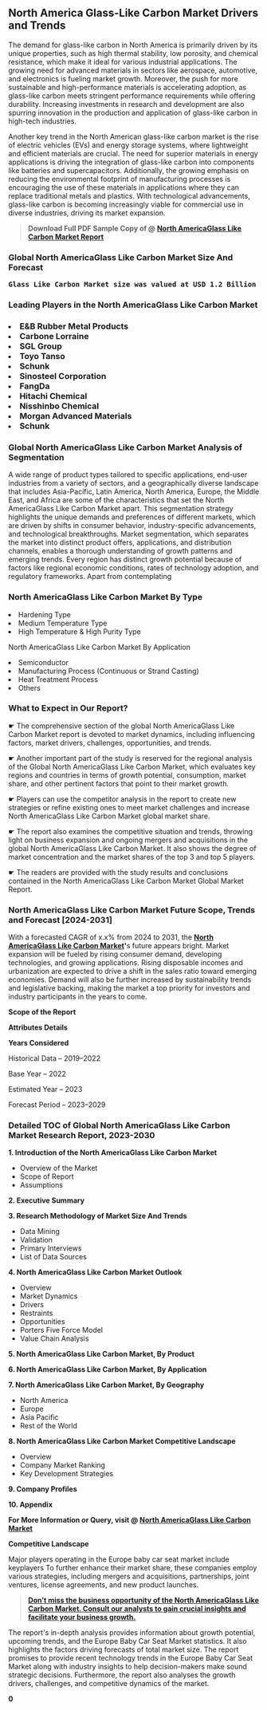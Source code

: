 <p><h2>North America Glass-Like Carbon Market Drivers and Trends</h2><p>The demand for glass-like carbon in North America is primarily driven by its unique properties, such as high thermal stability, low porosity, and chemical resistance, which make it ideal for various industrial applications. The growing need for advanced materials in sectors like aerospace, automotive, and electronics is fueling market growth. Moreover, the push for more sustainable and high-performance materials is accelerating adoption, as glass-like carbon meets stringent performance requirements while offering durability. Increasing investments in research and development are also spurring innovation in the production and application of glass-like carbon in high-tech industries.</p><p>Another key trend in the North American glass-like carbon market is the rise of electric vehicles (EVs) and energy storage systems, where lightweight and efficient materials are crucial. The need for superior materials in energy applications is driving the integration of glass-like carbon into components like batteries and supercapacitors. Additionally, the growing emphasis on reducing the environmental footprint of manufacturing processes is encouraging the use of these materials in applications where they can replace traditional metals and plastics. With technological advancements, glass-like carbon is becoming increasingly viable for commercial use in diverse industries, driving its market expansion.</p></p><blockquote id="" class=""><strong>Download Full PDF Sample Copy of @&nbsp;<a href="https://www.verifiedmarketreports.com/download-sample/?rid=616156&utm_source=GitHub-Jan&utm_medium=286" target="_blank">North AmericaGlass Like Carbon Market Report</a>&nbsp;&nbsp;</strong></blockquote><h3 id="" class=""><strong>Global&nbsp;North AmericaGlass Like Carbon Market Size And Forecast</strong></h3><pre class="reader-text-block__code-block"><strong>Glass Like Carbon Market size was valued at USD 1.2 Billion in 2022 and is projected to reach USD 2.5 Billion by 2030, growing at a CAGR of 10.0% from 2024 to 2030.</strong></pre><h3 id="" class="">Leading Players in the&nbsp;North AmericaGlass Like Carbon Market</h3><h3 class=""></Li><Li>E&B Rubber Metal Products</Li><Li> Carbone Lorraine</Li><Li> SGL Group</Li><Li> Toyo Tanso</Li><Li> Schunk</Li><Li> Sinosteel Corporation</Li><Li> FangDa</Li><Li> Hitachi Chemical</Li><Li> Nisshinbo Chemical</Li><Li> Morgan Advanced Materials</Li><Li> Schunk</h3><h3 id="" class="">Global&nbsp;North AmericaGlass Like Carbon Market Analysis of Segmentation</h3><p id="" class="">A wide range of product types tailored to specific applications, end-user industries from a variety of sectors, and a geographically diverse landscape that includes Asia-Pacific, Latin America, North America, Europe, the Middle East, and Africa are some of the characteristics that set the North AmericaGlass Like Carbon Market apart. This segmentation strategy highlights the unique demands and preferences of different markets, which are driven by shifts in consumer behavior, industry-specific advancements, and technological breakthroughs. Market segmentation, which separates the market into distinct product offers, applications, and distribution channels, enables a thorough understanding of growth patterns and emerging trends. Every region has distinct growth potential because of factors like regional economic conditions, rates of technology adoption, and regulatory frameworks. Apart from contemplating</p><h3 id="" class="">North AmericaGlass Like Carbon Market&nbsp;By Type</h3><p></Li><Li>Hardening Type</Li><Li> Medium Temperature Type</Li><Li> High Temperature & High Purity Type</p><div class="" data-test-id=""><p>North AmericaGlass Like Carbon Market&nbsp;By Application</p></div><p class=""></Li><Li>Semiconductor</Li><Li> Manufacturing Process (Continuous or Strand Casting)</Li><Li> Heat Treatment Process</Li><Li> Others</p><div class="" data-test-id=""><h3><span class="">What to Expect in Our Report?</span></h3></div><div class="" data-test-id=""><p><span class="">☛ The comprehensive section of the global North AmericaGlass Like Carbon Market report is devoted to market dynamics, including influencing factors, market drivers, challenges, opportunities, and trends.</span></p></div><div class="" data-test-id=""><p><span class="">☛ Another important part of the study is reserved for the regional analysis of the Global North AmericaGlass Like Carbon Market, which evaluates key regions and countries in terms of growth potential, consumption, market share, and other pertinent factors that point to their market growth.</span></p></div><div class="" data-test-id=""><p><span class="">☛ Players can use the competitor analysis in the report to create new strategies or refine existing ones to meet market challenges and increase North AmericaGlass Like Carbon Market global market share.</span></p></div><div class="" data-test-id=""><p><span class="">☛ The report also examines the competitive situation and trends, throwing light on business expansion and ongoing mergers and acquisitions in the global North AmericaGlass Like Carbon Market. It also shows the degree of market concentration and the market shares of the top 3 and top 5 players.</span></p></div><div class="" data-test-id=""><p><span class="">☛ The readers are provided with the study results and conclusions contained in the North AmericaGlass Like Carbon Market Global Market Report.</span></p></div><div class="" data-test-id=""><h3><span class="">North AmericaGlass Like Carbon Market Future Scope, Trends and Forecast [2024-2031]</span></h3></div><div class="" data-test-id=""><p><span class="">With a forecasted CAGR of x.x% from 2024 to 2031, the <strong><a href="https://www.verifiedmarketreports.com/download-sample/?rid=616156&utm_source=GitHub-Jan&utm_medium=286" target="_blank">North AmericaGlass Like Carbon Market</a>'</strong>s future appears bright. Market expansion will be fueled by rising consumer demand, developing technologies, and growing applications. Rising disposable incomes and urbanization are expected to drive a shift in the sales ratio toward emerging economies. Demand will also be further increased by sustainability trends and legislative backing, making the market a top priority for investors and industry participants in the years to come.</span></p><p id="ember66" class="ember-view reader-text-block__paragraph"><strong>Scope of the Report</strong></p><p id="ember67" class="ember-view reader-text-block__paragraph"><strong>Attributes Details</strong></p><p id="ember68" class="ember-view reader-text-block__paragraph"><strong>Years Considered</strong></p><p id="ember69" class="ember-view reader-text-block__paragraph">Historical Data &ndash; 2019&ndash;2022</p><p id="ember70" class="ember-view reader-text-block__paragraph">Base Year &ndash; 2022</p><p id="ember71" class="ember-view reader-text-block__paragraph">Estimated Year &ndash; 2023</p><p id="ember72" class="ember-view reader-text-block__paragraph">Forecast Period &ndash; 2023&ndash;2029</p></div><h3 id="" class="">Detailed TOC of Global North AmericaGlass Like Carbon Market Research Report, 2023-2030</h3><p id="" class=""><strong>1. Introduction of the North AmericaGlass Like Carbon Market</strong></p><ul><li>Overview of the Market</li><li>Scope of Report</li><li>Assumptions</li></ul><p id="" class=""><strong>2. Executive Summary</strong></p><p id="" class=""><strong>3. Research Methodology of Market Size And Trends</strong></p><ul><li>Data Mining</li><li>Validation</li><li>Primary Interviews</li><li>List of Data Sources</li></ul><p id="" class=""><strong>4. North AmericaGlass Like Carbon Market Outlook</strong></p><ul><li>Overview</li><li>Market Dynamics</li><li>Drivers</li><li>Restraints</li><li>Opportunities</li><li>Porters Five Force Model</li><li>Value Chain Analysis</li></ul><p id="" class=""><strong>5. North AmericaGlass Like Carbon Market, By Product</strong></p><p id="" class=""><strong>6. North AmericaGlass Like Carbon Market, By Application</strong></p><p id="" class=""><strong>7. North AmericaGlass Like Carbon Market, By Geography</strong></p><ul><li>North America</li><li>Europe</li><li>Asia Pacific</li><li>Rest of the World</li></ul><p id="" class=""><strong>8. North AmericaGlass Like Carbon Market Competitive Landscape</strong></p><ul><li>Overview</li><li>Company Market Ranking</li><li>Key Development Strategies</li></ul><p id="" class=""><strong>9. Company Profiles</strong></p><p id="" class=""><strong>10. Appendix</strong></p><p><strong>For More Information or Query, visit&nbsp;@ <a href="https://www.verifiedmarketreports.com/product/glass-like-carbon-market/" target="_blank">North AmericaGlass Like Carbon Market</a></strong></p><p id="ember61" class="ember-view reader-text-block__paragraph"><strong>Competitive Landscape</strong></p><p id="ember62" class="ember-view reader-text-block__paragraph">Major players operating in the Europe baby car seat market include keyplayers To further enhance their market share, these companies employ various strategies, including mergers and acquisitions, partnerships, joint ventures, license agreements, and new product launches.</p><blockquote id="ember63" class="ember-view reader-text-block__blockquote"><strong><a href="https://www.verifiedmarketreports.com/download-sample/?rid=616156&utm_source=GitHub-Jan&utm_medium=286" target="_blank">Don&rsquo;t miss the business opportunity of the North AmericaGlass Like Carbon Market. Consult our analysts to gain crucial insights and facilitate your business growth.</a></strong></blockquote><p id="ember64" class="ember-view reader-text-block__paragraph">The report's in-depth analysis provides information about growth potential, upcoming trends, and the Europe Baby Car Seat Market statistics. It also highlights the factors driving forecasts of total market size. The report promises to provide recent technology trends in the Europe Baby Car Seat Market along with industry insights to help decision-makers make sound strategic decisions. Furthermore, the report also analyses the growth drivers, challenges, and competitive dynamics of the market.</p><p class="ember-view reader-text-block__paragraph"><strong>0</strong></p>
